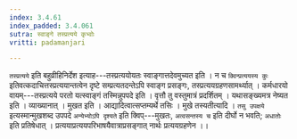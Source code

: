 ```yaml
---
index: 3.4.61
index_padded: 3.4.061
sutra: स्वाङ्गे तस्प्रत्यये कृभ्वोः
vritti: padamanjari

---
```

`तस्प्रत्यये` इति बहुव्रीहिनिर्देश इत्याह---तस्प्रत्ययोयतः स्वाङ्गात्तदेवमुच्यत इति । न च `क्विन्प्रत्ययस्य कुः` इतिवत्कदाचित्तस्प्रत्ययान्तत्वेन दृष्टे सम्प्रत्यतदन्तेऽपि स्वाङ्ग प्रसङ्गः, तस्प्रत्ययग्रहणसामर्थ्यात् । कर्मधारयो वायम्---तस्प्रत्यये परतो यत्स्वाङ्गं तस्मिन्नुपपदे इति । वृत्तौ तु वस्तुमात्रं प्रदर्शितम् । यथासङ्ख्यमत्र नेष्यत इति । व्याख्यानात् । मुखत इति । आद्यादित्वात्सप्तम्यर्थे तसिः ।
मुखे तस्यतीत्यादि । `तसु उपक्षये` इत्यस्मान्मुखशब्द उपपदे `अन्येभ्योऽपि दृश्यते` इति क्विप्---मुखतः, `अत्वसन्तस्य च` इति दीर्घो न भवति; `अधातोः` इति प्रतिषेधात् ।
प्रत्ययाप्रत्ययपरिभाषयैवात्राप्रसङ्गात् नार्थः प्रत्ययग्रहणेन ।।
